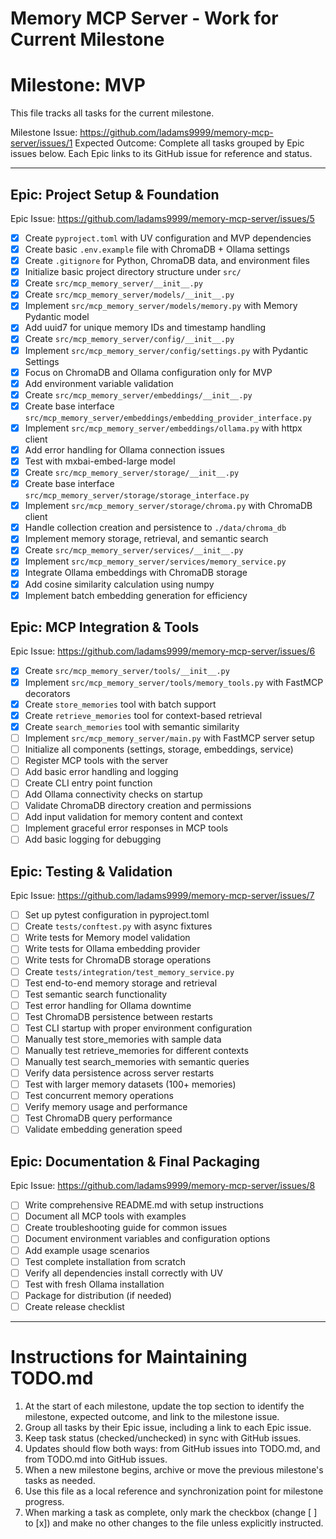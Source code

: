 # Memory MCP Server - Work for Current Milestone

# Milestone: MVP
This file tracks all tasks for the current milestone.

Milestone Issue: https://github.com/ladams9999/memory-mcp-server/issues/1
Expected Outcome: Complete all tasks grouped by Epic issues below. Each Epic links to its GitHub issue for reference and status.

---

## Epic: Project Setup & Foundation
Epic Issue: https://github.com/ladams9999/memory-mcp-server/issues/5

- [x] Create `pyproject.toml` with UV configuration and MVP dependencies
- [x] Create basic `.env.example` file with ChromaDB + Ollama settings
- [x] Create `.gitignore` for Python, ChromaDB data, and environment files
- [x] Initialize basic project directory structure under `src/`
- [x] Create `src/mcp_memory_server/__init__.py`
- [x] Create `src/mcp_memory_server/models/__init__.py`
- [x] Implement `src/mcp_memory_server/models/memory.py` with Memory Pydantic model
- [x] Add uuid7 for unique memory IDs and timestamp handling
- [x] Create `src/mcp_memory_server/config/__init__.py`
- [x] Implement `src/mcp_memory_server/config/settings.py` with Pydantic Settings
- [x] Focus on ChromaDB and Ollama configuration only for MVP
- [x] Add environment variable validation
- [x] Create `src/mcp_memory_server/embeddings/__init__.py`
- [x] Create base interface `src/mcp_memory_server/embeddings/embedding_provider_interface.py`
- [x] Implement `src/mcp_memory_server/embeddings/ollama.py` with httpx client
- [x] Add error handling for Ollama connection issues
- [x] Test with mxbai-embed-large model
- [x] Create `src/mcp_memory_server/storage/__init__.py`
- [x] Create base interface `src/mcp_memory_server/storage/storage_interface.py`
- [x] Implement `src/mcp_memory_server/storage/chroma.py` with ChromaDB client
- [x] Handle collection creation and persistence to `./data/chroma_db`
- [x] Implement memory storage, retrieval, and semantic search
- [x] Create `src/mcp_memory_server/services/__init__.py`
- [x] Implement `src/mcp_memory_server/services/memory_service.py`
- [x] Integrate Ollama embeddings with ChromaDB storage
- [x] Add cosine similarity calculation using numpy
- [x] Implement batch embedding generation for efficiency

## Epic: MCP Integration & Tools
Epic Issue: https://github.com/ladams9999/memory-mcp-server/issues/6

- [x] Create `src/mcp_memory_server/tools/__init__.py`
- [x] Implement `src/mcp_memory_server/tools/memory_tools.py` with FastMCP decorators
- [x] Create `store_memories` tool with batch support
- [x] Create `retrieve_memories` tool for context-based retrieval
- [x] Create `search_memories` tool with semantic similarity
- [ ] Implement `src/mcp_memory_server/main.py` with FastMCP server setup
- [ ] Initialize all components (settings, storage, embeddings, service)
- [ ] Register MCP tools with the server
- [ ] Add basic error handling and logging
- [ ] Create CLI entry point function
- [ ] Add Ollama connectivity checks on startup
- [ ] Validate ChromaDB directory creation and permissions
- [ ] Add input validation for memory content and context
- [ ] Implement graceful error responses in MCP tools
- [ ] Add basic logging for debugging

## Epic: Testing & Validation
Epic Issue: https://github.com/ladams9999/memory-mcp-server/issues/7

- [ ] Set up pytest configuration in pyproject.toml
- [ ] Create `tests/conftest.py` with async fixtures
- [ ] Write tests for Memory model validation
- [ ] Write tests for Ollama embedding provider
- [ ] Write tests for ChromaDB storage operations
- [ ] Create `tests/integration/test_memory_service.py`
- [ ] Test end-to-end memory storage and retrieval
- [ ] Test semantic search functionality
- [ ] Test error handling for Ollama downtime
- [ ] Test ChromaDB persistence between restarts
- [ ] Test CLI startup with proper environment configuration
- [ ] Manually test store_memories with sample data
- [ ] Manually test retrieve_memories for different contexts
- [ ] Manually test search_memories with semantic queries
- [ ] Verify data persistence across server restarts
- [ ] Test with larger memory datasets (100+ memories)
- [ ] Test concurrent memory operations
- [ ] Verify memory usage and performance
- [ ] Test ChromaDB query performance
- [ ] Validate embedding generation speed

## Epic: Documentation & Final Packaging
Epic Issue: https://github.com/ladams9999/memory-mcp-server/issues/8

- [ ] Write comprehensive README.md with setup instructions
- [ ] Document all MCP tools with examples
- [ ] Create troubleshooting guide for common issues
- [ ] Document environment variables and configuration options
- [ ] Add example usage scenarios
- [ ] Test complete installation from scratch
- [ ] Verify all dependencies install correctly with UV
- [ ] Test with fresh Ollama installation
- [ ] Package for distribution (if needed)
- [ ] Create release checklist

---

# Instructions for Maintaining TODO.md

1. At the start of each milestone, update the top section to identify the milestone, expected outcome, and link to the milestone issue.
2. Group all tasks by their Epic issue, including a link to each Epic issue.
3. Keep task status (checked/unchecked) in sync with GitHub issues.
4. Updates should flow both ways: from GitHub issues into TODO.md, and from TODO.md into GitHub issues.
5. When a new milestone begins, archive or move the previous milestone's tasks as needed.
6. Use this file as a local reference and synchronization point for milestone progress.
7. When marking a task as complete, only mark the checkbox (change [ ] to [x]) and make no other changes to the file unless explicitly instructed.
